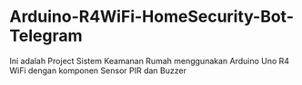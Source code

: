 # Arduino-R4WiFi-HomeSecurity-Bot-Telegram
Ini adalah Project Sistem Keamanan Rumah menggunakan Arduino Uno R4 WiFi dengan komponen Sensor PIR dan Buzzer
